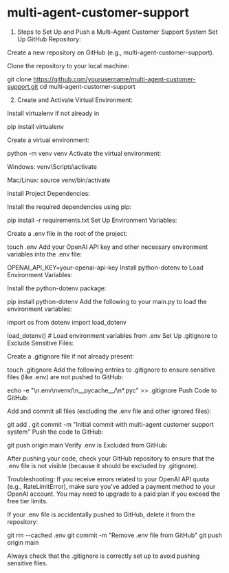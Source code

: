 # multi-agent-customer-support
1. Steps to Set Up and Push a Multi-Agent Customer Support System
Set Up GitHub Repository:

Create a new repository on GitHub (e.g., multi-agent-customer-support).

Clone the repository to your local machine:

git clone https://github.com/yourusername/multi-agent-customer-support.git
cd multi-agent-customer-support

2. Create and Activate Virtual Environment:

Install virtualenv if not already in

  pip install virtualenv

  Create a virtual environment:


python -m venv venv
Activate the virtual environment:

Windows: venv\Scripts\activate

Mac/Linux: source venv/bin/activate

Install Project Dependencies:

Install the required dependencies using pip:


pip install -r requirements.txt
Set Up Environment Variables:

Create a .env file in the root of the project:

touch .env
Add your OpenAI API key and other necessary environment variables into the .env file:


OPENAI_API_KEY=your-openai-api-key
Install python-dotenv to Load Environment Variables:

Install the python-dotenv package:

pip install python-dotenv
Add the following to your main.py to load the environment variables:


import os
from dotenv import load_dotenv

load_dotenv()  # Load environment variables from .env
Set Up .gitignore to Exclude Sensitive Files:

Create a .gitignore file if not already present:


touch .gitignore
Add the following entries to .gitignore to ensure sensitive files (like .env) are not pushed to GitHub:


echo -e "\n.env\nvenv/\n__pycache__/\n*.pyc" >> .gitignore
Push Code to GitHub:

Add and commit all files (excluding the .env file and other ignored files):


git add .
git commit -m "Initial commit with multi-agent customer support system"
Push the code to GitHub:


git push origin main
Verify .env is Excluded from GitHub:

After pushing your code, check your GitHub repository to ensure that the .env file is not visible (because it should be excluded by .gitignore).

Troubleshooting:
If you receive errors related to your OpenAI API quota (e.g., RateLimitError), make sure you've added a payment method to your OpenAI account. You may need to upgrade to a paid plan if you exceed the free tier limits.

If your .env file is accidentally pushed to GitHub, delete it from the repository:


git rm --cached .env
git commit -m "Remove .env file from GitHub"
git push origin main

Always check that the .gitignore is correctly set up to avoid pushing sensitive files.